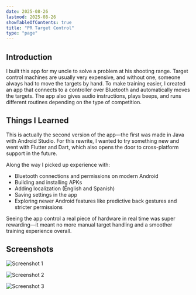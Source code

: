 ```yaml
---
date: 2025-08-26
lastmod: 2025-08-26
showTableOfContents: true
title: "PR Target Control"
type: "page"
---
```


## Introduction
I built this app for my uncle to solve a problem at his shooting range. Target control machines are usually very expensive, and without one, someone always had to move the targets by hand. To make training easier, I created an app that connects to a controller over Bluetooth and automatically moves the targets. The app also gives audio instructions, plays beeps, and runs different routines depending on the type of competition.

## Things I Learned
This is actually the second version of the app—the first was made in Java with Android Studio. For this rewrite, I wanted to try something new and went with Flutter and Dart, which also opens the door to cross-platform support in the future.

Along the way I picked up experience with:
- Bluetooth connections and permissions on modern Android
- Building and installing APKs
- Adding localization (English and Spanish) 
- Saving settings in the app
- Exploring newer Android features like predictive back gestures and stricter permissions

Seeing the app control a real piece of hardware in real time was super rewarding—it meant no more manual target handling and a smoother training experience overall.

## Screenshots

![Screenshot 1](/images/projects/pr-target-control/target-control-1.jpg)

![Screenshot 2](/images/projects/pr-target-control/target-control-2.jpg)

![Screenshot 3](/images/projects/pr-target-control/target-control-3.jpg)

